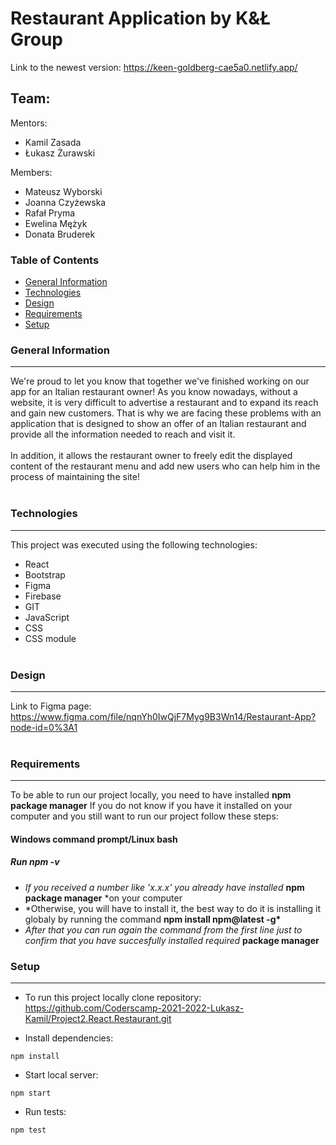 # Restaurant Application by K&Ł Group

Link to the newest version: https://keen-goldberg-cae5a0.netlify.app/

## Team:

Mentors:

- Kamil Zasada
- Łukasz Żurawski

Members:

- Mateusz Wyborski
- Joanna Czyżewska
- Rafał Pryma
- Ewelina Mężyk
- Donata Bruderek

### Table of Contents

- [General Information](#generalinformation)
- [Technologies](#technologies)
- [Design](#design)
- [Requirements](#requirements)
- [Setup](#setup)

### General Information

---

We're proud to let you know that together we've finished working on our app for an Italian restaurant owner! As you know nowadays, without a website, it is very difficult to advertise a restaurant and to expand its reach and gain new customers. That is why we are facing these problems with an application that is designed to show an offer of an Italian restaurant and provide all the information needed to reach and visit it.
<br></br>
In addition, it allows the restaurant owner to freely edit the displayed content of the restaurant menu and add new users who can help him in the process of maintaining the site!
<br></br>

### Technologies

---

This project was executed using the following technologies:

- React
- Bootstrap
- Figma
- Firebase
- GIT
- JavaScript
- CSS
- CSS module
  <br></br>

### Design

---

Link to Figma page: https://www.figma.com/file/nqnYh0IwQjF7Myg9B3Wn14/Restaurant-App?node-id=0%3A1
<br></br>

### Requirements

---

To be able to run our project locally, you need to have installed **npm package manager**
If you do not know if you have it installed on your computer and you still want to run our project follow these steps:

#### Windows command prompt/Linux bash

##### Run _npm -v_

- _If you received a number like 'x.x.x' you already have installed_ **npm package manager** \*on your computer
- \*Otherwise, you will have to install it, the best way to do it is installing it globaly by running the command **npm install npm@latest -g\***
- _After that you can run again the command from the first line just to confirm that you have succesfully installed required_ **package manager**

### Setup

---

- To run this project locally clone repository:
  https://github.com/Coderscamp-2021-2022-Lukasz-Kamil/Project2.React.Restaurant.git

- Install dependencies:

```
npm install
```

- Start local server:

```
npm start
```

- Run tests:

```
npm test
```
